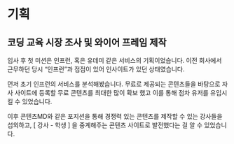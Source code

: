 
# 기획

## 코딩 교육 시장 조사 및 와이어 프레임 제작

입사 후 첫 미션은 인프런, 혹은 유데미 같은 서비스의 기획이었습니다.
이전 회사에서 근무하던 당시 “인프런”과 접점이 있어 인사이트가 있던 상태였습니다.

먼저 초기 인프런의 서비스를 분석해봤습니다. 
무료로 제공되는 콘텐츠들을 바탕으로 자사 사이트에 등록할 무료 콘텐츠를 최대한 
많이 확보 했고 이를 통해 점차 유저를 유입시킬 수 있었습니다.

이후 콘텐츠MD와 같은 포지션을 통해 경쟁력 있는 콘텐츠를 제작할 수 있는 강사들을 섭외하고, 
[ 강사 - 학생 ] 을 중계해주는 콘텐츠 사이트로 발전했다는 걸 알 수 있었습니다.

